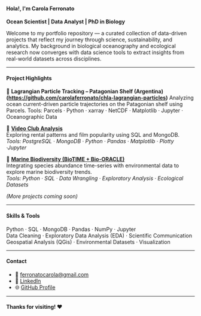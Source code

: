 #### Hola!, I'm Carola Ferronato

**Ocean Scientist | Data Analyst | PhD in Biology**

Welcome to my portfolio repository — a curated collection of data-driven projects that reflect my journey through science, sustainability, and analytics. 
My background in biological oceanography and ecological research now converges with data science tools to extract insights from real-world datasets across disciplines.

---

#### Project Highlights

🔹 **Lagrangian Particle Tracking – Patagonian Shelf (Argentina)(https://github.com/carolaferronato/chla-lagrangian-particles)**
Analyzing ocean current-driven particle trajectories on the Patagonian shelf using Parcels.
Tools: Parcels · Python · xarray · NetCDF · Matplotlib · Jupyter · Oceanographic Data

🔹 **[Video Club Analysis](https://github.com/carolaferronato/videoclub-analysis)**  
Exploring rental patterns and film popularity using SQL and MongoDB.  
*Tools: PostgreSQL · MongoDB · Python · Pandas · Matplotlib · Plotty ·Jupyter*

🔹 **[Marine Biodiversity (BioTIME + Bio-ORACLE)](https://github.com/carolaferronato/marine-biotime)**  
Integrating species abundance time-series with environmental data to explore marine biodiversity trends.  
*Tools: Python · SQL · Data Wrangling · Exploratory Analysis · Ecological Datasets*

*(More projects coming soon)*

---

#### Skills & Tools

Python · SQL · MongoDB · Pandas · NumPy · Jupyter   
Data Cleaning · Exploratory Data Analysis (EDA) · Scientific Communication  
Geospatial Analysis (QGis) · Environmental Datasets · Visualization

---

#### Contact

- 📧 ferronatocarola@gmail.com  
- 💼 [LinkedIn](https://www.linkedin.com/in/carola-ferronato-299141283/)  
- 🌐 [GitHub Profile](https://github.com/carolaferronato)

---

#### Thanks for visiting! ❤️

